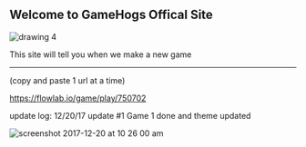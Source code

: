 ## Welcome to GameHogs Offical Site

![drawing 4](https://user-images.githubusercontent.com/33466744/34235836-e7b0df9a-e5b9-11e7-8bdd-f7fb3db62b5e.png)






This site will tell you when we make a new game
________________________________________________________________________________________________________________________________________________________________________________________


(copy and paste 1 url at a time)


https://flowlab.io/game/play/750702


update log:
12/20/17 update #1 Game 1 done and theme updated


























![screenshot 2017-12-20 at 10 26 00 am](https://user-images.githubusercontent.com/33466744/34217134-3a915018-e570-11e7-977b-c238bfc6bae2.png)
